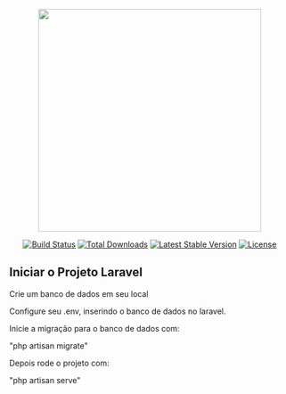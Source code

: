 <p align="center"><a href="javascript:void(0)" target="_blank"><img src="https://raw.githubusercontent.com/laravel/art/master/logo-lockup/5%20SVG/2%20CMYK/1%20Full%20Color/laravel-logolockup-cmyk-red.svg" width="400"></a></p>

<p align="center">
<a href="https://travis-ci.org/laravel/framework"><img src="https://travis-ci.org/laravel/framework.svg" alt="Build Status"></a>
<a href="javascript:void(0)"><img src="https://img.shields.io/packagist/dt/laravel/framework" alt="Total Downloads"></a>
<a href="javascript:void(0)"><img src="https://img.shields.io/packagist/v/laravel/framework" alt="Latest Stable Version"></a>
<a href="javascript:void(0)"><img src="https://img.shields.io/packagist/l/laravel/framework" alt="License"></a>
</p>

## Iniciar o Projeto Laravel

Crie um banco de dados em seu local

Configure seu .env, inserindo o banco de dados no laravel.

Inicie a migração para o banco de dados com:

"php artisan migrate"

Depois rode o projeto com:

"php artisan serve"
